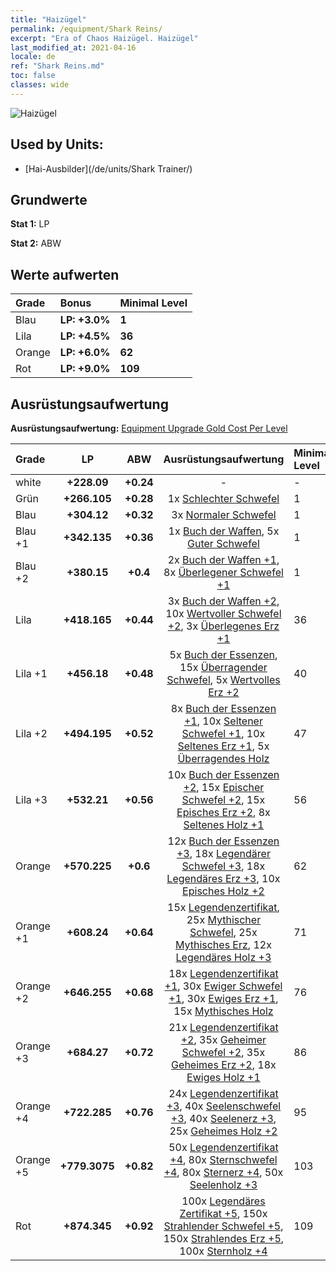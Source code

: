 ```yaml
---
title: "Haizügel"
permalink: /equipment/Shark Reins/
excerpt: "Era of Chaos Haizügel. Haizügel"
last_modified_at: 2021-04-16
locale: de
ref: "Shark Reins.md"
toc: false
classes: wide
---
```


  ![Haizügel](/images/e/e_99094.png)

## Used by Units:

* [Hai-Ausbilder](/de/units/Shark Trainer/) 


## Grundwerte
 **Stat 1:** LP

 **Stat 2:** ABW

## Werte aufwerten

  |     Grade    |   Bonus | Minimal Level | 
  |:-------------|:--------|:--------------| 
  | Blau | **LP: +3.0%** | **1** | 
  | Lila | **LP: +4.5%** | **36** | 
  | Orange | **LP: +6.0%** | **62** | 
  | Rot | **LP: +9.0%** | **109** | 


## Ausrüstungsaufwertung
 **Ausrüstungsaufwertung:** [Equipment Upgrade Gold Cost Per Level](/equipment/EquipmentUpgradeCostPerLevel/) 

  |          Grade      | LP | ABW | Ausrüstungsaufwertung | Minimal Level |
  |:--------------------|:---------:|:---------:|:----------------:|:--------------|
  | white | **+228.09** | **+0.24** | - | - |
  | Grün | **+266.105** | **+0.28** | 1x [Schlechter Schwefel](/de/Items/mat_3/) | 1 |
  | Blau | **+304.12** | **+0.32** | 3x [Normaler Schwefel](/de/Items/mat_9/) | 1 |
  | Blau +1 | **+342.135** | **+0.36** | 1x [Buch der Waffen](/de/Items/mat_18/), 5x [Guter Schwefel](/de/Items/mat_15/) | 1 |
  | Blau +2 | **+380.15** | **+0.4** | 2x [Buch der Waffen +1](/de/Items/mat_25/), 8x [Überlegener Schwefel +1](/de/Items/mat_22/) | 1 |
  | Lila | **+418.165** | **+0.44** | 3x [Buch der Waffen +2](/de/Items/mat_32/), 10x [Wertvoller Schwefel +2](/de/Items/mat_29/), 3x [Überlegenes Erz +1](/de/Items/mat_19/) | 36 |
  | Lila +1 | **+456.18** | **+0.48** | 5x [Buch der Essenzen](/de/Items/mat_39/), 15x [Überragender Schwefel](/de/Items/mat_36/), 5x [Wertvolles Erz +2](/de/Items/mat_26/) | 40 |
  | Lila +2 | **+494.195** | **+0.52** | 8x [Buch der Essenzen +1](/de/Items/mat_46/), 10x [Seltener Schwefel +1](/de/Items/mat_43/), 10x [Seltenes Erz +1](/de/Items/mat_40/), 5x [Überragendes Holz](/de/Items/mat_34/) | 47 |
  | Lila +3 | **+532.21** | **+0.56** | 10x [Buch der Essenzen +2](/de/Items/mat_53/), 15x [Epischer Schwefel +2](/de/Items/mat_50/), 15x [Episches Erz +2](/de/Items/mat_47/), 8x [Seltenes Holz +1](/de/Items/mat_41/) | 56 |
  | Orange | **+570.225** | **+0.6** | 12x [Buch der Essenzen +3](/de/Items/mat_60/), 18x [Legendärer Schwefel +3](/de/Items/mat_57/), 18x [Legendäres Erz +3](/de/Items/mat_54/), 10x [Episches Holz +2](/de/Items/mat_48/) | 62 |
  | Orange +1 | **+608.24** | **+0.64** | 15x [Legendenzertifikat](/de/Items/mat_67/), 25x [Mythischer Schwefel](/de/Items/mat_64/), 25x [Mythisches Erz](/de/Items/mat_61/), 12x [Legendäres Holz +3](/de/Items/mat_55/) | 71 |
  | Orange +2 | **+646.255** | **+0.68** | 18x [Legendenzertifikat +1](/de/Items/mat_74/), 30x [Ewiger Schwefel +1](/de/Items/mat_71/), 30x [Ewiges Erz +1](/de/Items/mat_68/), 15x [Mythisches Holz](/de/Items/mat_62/) | 76 |
  | Orange +3 | **+684.27** | **+0.72** | 21x [Legendenzertifikat +2](/de/Items/mat_81/), 35x [Geheimer Schwefel +2](/de/Items/mat_78/), 35x [Geheimes Erz +2](/de/Items/mat_75/), 18x [Ewiges Holz +1](/de/Items/mat_69/) | 86 |
  | Orange +4 | **+722.285** | **+0.76** | 24x [Legendenzertifikat +3](/de/Items/mat_88/), 40x [Seelenschwefel +3](/de/Items/mat_85/), 40x [Seelenerz +3](/de/Items/mat_82/), 25x [Geheimes Holz +2](/de/Items/mat_76/) | 95 |
  | Orange +5 | **+779.3075** | **+0.82** | 50x [Legendenzertifikat +4](/de/Items/mat_95/), 80x [Sternschwefel +4](/de/Items/mat_92/), 80x [Sternerz +4](/de/Items/mat_89/), 50x [Seelenholz +3](/de/Items/mat_83/) | 103 |
  | Rot | **+874.345** | **+0.92** | 100x [Legendäres Zertifikat +5](/de/Items/mat_102/), 150x [Strahlender Schwefel +5](/de/Items/mat_99/), 150x [Strahlendes Erz +5](/de/Items/mat_96/), 100x [Sternholz +4](/de/Items/mat_90/) | 109 |

